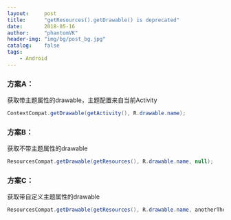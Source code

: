 ```yaml
---
layout:     post
title:      "getResources().getDrawable() is deprecated"
date:       2018-05-16
author:     "phantomVK"
header-img: "img/bg/post_bg.jpg"
catalog:    false
tags:
    - Android
---
```


### 方案A：

获取带主题属性的drawable，主题配置来自当前Activity

```java
ContextCompat.getDrawable(getActivity(), R.drawable.name);
```

### 方案B：

获取不带主题属性的drawable

```java
ResourcesCompat.getDrawable(getResources(), R.drawable.name, null);
```

### 方案C：

获取带自定义主题属性的drawable

```java
ResourcesCompat.getDrawable(getResources(), R.drawable.name, anotherTheme);
```

